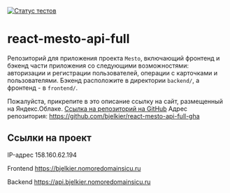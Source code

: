 [![Статус тестов](../../actions/workflows/tests.yml/badge.svg)](../../actions/workflows/tests.yml)

# react-mesto-api-full
Репозиторий для приложения проекта `Mesto`, включающий фронтенд и бэкенд части приложения со следующими возможностями: авторизации и регистрации пользователей, операции с карточками и пользователями. Бэкенд расположите в директории `backend/`, а фронтенд - в `frontend/`.

Пожалуйста, прикрепите в это описание ссылку на сайт, размещенный на Яндекс.Облаке.
[Ссылка на репозиторий на GitHub](https://github.com/bjelkier/express-mesto-gha)
Адрес репозитория: https://github.com/bjelkier/react-mesto-api-full-gha

## Ссылки на проект

IP-адрес 158.160.62.194

Frontend https://bjelkier.nomoredomainsicu.ru

Backend https://api.bjelkier.nomoredomainsicu.ru
